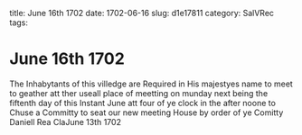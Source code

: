 title: June 16th 1702
date: 1702-06-16
slug: d1e17811
category: SalVRec
tags: 


<div markdown class="doc" id="d1e17811">


# June 16th 1702

The Inhabytants of this villedge are Required in His majestyes name to meet to geather att ther useall place of meetting on munday next being the fiftenth day of this Instant June att four of ye clock in the after noone to Chuse a Committy to seat our new meeting House by order of ye Comitty  Daniell Rea ClaJune 13th 1702
</div>